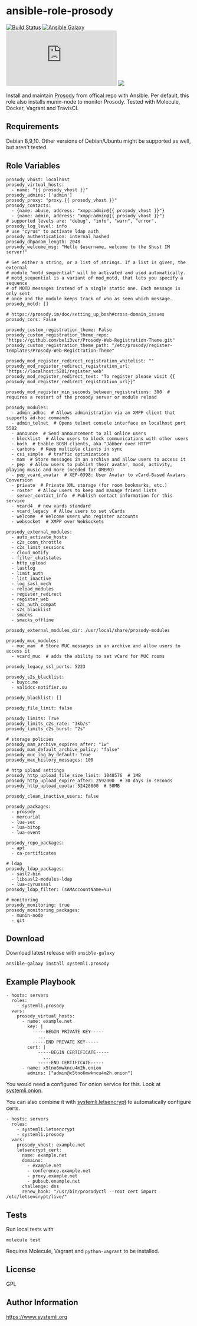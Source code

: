 ansible-role-prosody
=========
[![Build Status](https://travis-ci.org/systemli/ansible-role-prosody.svg?branch=master)](https://travis-ci.org/systemli/ansible-role-prosody)
[![Ansible Galaxy](http://img.shields.io/badge/ansible--galaxy-prosody-blue.svg)](https://galaxy.ansible.com/systemli/prosody/)
[![IM observatory](https://check.messaging.one/badge.php?domain=jabber.systemli.org)](https://check.messaging.one/result.php?domain=jabber.systemli.org&amp;type=client)
<a href='https://compliance.conversations.im/server/jabber.systemli.org'><img src='https://compliance.conversations.im/badge/jabber.systemli.org'></a> 


Install and maintain [Prosody](http://prosody.im/) from offical repo with Ansible.
Per default, this role also installs munin-node to monitor Prosody.
Tested with Molecule, Docker, Vagrant and TravisCI.

Requirements
------------

Debian 8,9,10. Other versions of Debian/Ubuntu might be supported as well, but aren't tested.

Role Variables
--------------

```
prosody_vhost: localhost
prosody_virtual_hosts:
  - name: "{{ prosody_vhost }}"
prosody_admins: ['admin']
prosody_proxy: "proxy.{{ prosody_vhost }}"
prosody_contacts:
  - {name: abuse, address: "xmpp:admin@{{ prosody_vhost }}"}
  - {name: admin, address: "xmpp:admin@{{ prosody_vhost }}"}
# supported levels are: "debug", "info", "warn", "error". 
prosody_log_level: info
# use "cyrus" to activate ldap auth
prosody_authentication: internal_hashed
prosody_dhparam_length: 2048
prosody_welcome_msg: "Hello $username, welcome to the $host IM server!"

# Set either a string, or a list of strings. If a list is given, the external
# module "motd_sequential" will be activated and used automatically.
# motd_sequential is a variant of mod_motd, that lets you specify a sequence
# of MOTD messages instead of a single static one. Each message is only sent
# once and the module keeps track of who as seen which message.
prosody_motd: []

# https://prosody.im/doc/setting_up_bosh#cross-domain_issues
prosody_cors: False

prosody_custom_registration_theme: False
prosody_custom_registration_theme_repo: "https://github.com/beli3ver/Prosody-Web-Registration-Theme.git"
prosody_custom_registration_theme_path: "/etc/prosody/register-templates/Prosody-Web-Registration-Theme"

prosody_mod_register_redirect_registration_whitelist: ""
prosody_mod_register_redirect_registration_url: "https://localhost:5281/register_web"
prosody_mod_register_redirect_text: "To register please visit {{ prosody_mod_register_redirect_registration_url}}"

prosody_mod_register_min_seconds_between_registrations: 300  # requires a restart of the prosody server or module reload

prosody_modules:
  - admin_adhoc  # Allows administration via an XMPP client that supports ad-hoc commands
  - admin_telnet  # Opens telnet console interface on localhost port 5582
  - announce  # Send announcement to all online users
  - blocklist  # Allow users to block communications with other users
  - bosh  # Enable BOSH clients, aka "Jabber over HTTP"
  - carbons  # Keep multiple clients in sync
  - csi_simple  # traffic optimizations
  - mam  # Store messages in an archive and allow users to access it
  - pep  # Allow users to publish their avatar, mood, activity, playing music and more (needed for OMEMO)
  - pep_vcard_avatar  # XEP-0398: User Avatar to vCard-Based Avatars Conversion
  - private  # Private XML storage (for room bookmarks, etc.)
  - roster  # Allow users to keep and manage friend lists
  - server_contact_info  # Publish contact information for this service
  - vcard4  # new vards standard
  - vcard_legacy  # Allow users to set vCards
  - welcome  # Welcome users who register accounts
  - websocket  # XMPP over WebSockets

prosody_external_modules:
  - auto_activate_hosts
  - c2s_conn_throttle
  - c2s_limit_sessions
  - cloud_notify
  - filter_chatstates
  - http_upload
  - lastlog
  - limit_auth
  - list_inactive
  - log_sasl_mech
  - reload_modules
  - register_redirect
  - register_web
  - s2s_auth_compat
  - s2s_blacklist
  - smacks
  - smacks_offline

prosody_external_modules_dir: /usr/local/share/prosody-modules

prosody_muc_modules:
  - muc_mam  # Store MUC messages in an archive and allow users to access it
  - vcard_muc  # adds the ability to set vCard for MUC rooms

prosody_legacy_ssl_ports: 5223

prosody_s2s_blacklist:
  - buycc.me
  - validcc-notifier.su

prosody_blacklist: []

prosody_file_limit: false

prosody_limits: True
prosody_limits_c2s_rate: "3kb/s"
prosody_limits_c2s_burst: "2s"

# storage policies
prosody_mam_archive_expires_after: "1w"
prosody_mam_default_archive_policy: "false"
prosody_muc_log_by_default: true
prosody_max_history_messages: 100

# http upload settings
prosody_http_upload_file_size_limit: 1048576  # 1MB
prosody_http_upload_expire_after: 2592000  # 30 days in seconds
prosody_http_upload_quota: 52428800  # 50MB

prosody_clean_inactive_users: false

prosody_packages:
  - prosody
  - mercurial
  - lua-sec
  - lua-bitop
  - lua-event

prosody_repo_packages:
  - apt
  - ca-certificates

# ldap
prosody_ldap_packages:
  - sasl2-bin
  - libsasl2-modules-ldap
  - lua-cyrussasl
prosody_ldap_filter: (sAMAccountName=%u)

# monitoring
prosody_monitoring: true
prosody_monitoring_packages:
  - munin-node
  - git
```

Download
--------

Download latest release with `ansible-galaxy`

	ansible-galaxy install systemli.prosody

Example Playbook
----------------

```
- hosts: servers
  roles:
    - systemli.prosody
  vars:
    prosody_virtual_hosts:
      - name: example.net
        key: |
          -----BEGIN PRIVATE KEY-----
            ...
          -----END PRIVATE KEY-----
        cert: |
            -----BEGIN CERTIFICATE-----
              ...
            -----END CERTIFICATE-----
      - name: x5tno6mwkncu4m2h.onion
        admins: ["admin@x5tno6mwkncu4m2h.onion"]
```

You would need a configured Tor onion service for this.
Look at [systemli.onion](https://github.com/systemli/ansible-role-onion).

You can also combine it with [systemli.letsencrypt](https://github.com/systemli/ansible-role-letsencrypt/) to automatically configure certs.

```
- hosts: servers
  roles:
    - systemli.letsencrypt
    - systemli.prosody
  vars:
    prosody_vhost: example.net
    letsencrypt_cert:
      name: example.net
      domains:
        - example.net
        - conference.example.net
        - proxy.example.net
        - pubsub.example.net
      challenge: dns
      renew_hook: "/usr/bin/prosodyctl --root cert import /etc/letsencrypt/live/"
```

Tests
-----

Run local tests with
```
molecule test
```
Requires Molecule, Vagrant and `python-vagrant` to be installed.

License
-------

GPL

Author Information
------------------

https://www.systemli.org
